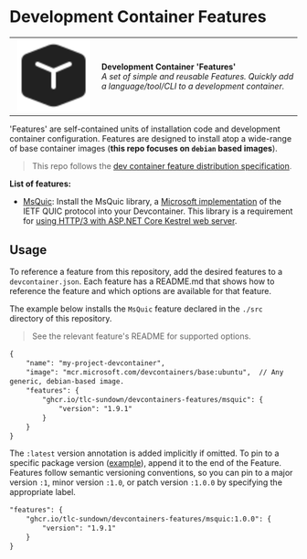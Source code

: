 
# Development Container Features

<table style="width: 100%; border-style: none;"><tr>
<td style="width: 140px; text-align: center;"><a href="https://github.com/devcontainers"><img width="128px" src="https://raw.githubusercontent.com/microsoft/fluentui-system-icons/78c9587b995299d5bfc007a0077773556ecb0994/assets/Cube/SVG/ic_fluent_cube_32_filled.svg" alt="devcontainers organization logo"/></a></td>
<td>
<strong>Development Container 'Features'</strong><br />
<i>A set of simple and reusable Features. Quickly add a language/tool/CLI to a development container.
</td>
</tr></table>

'Features' are self-contained units of installation code and development container configuration. Features are designed
to install atop a wide-range of base container images (**this repo focuses on `debian` based images**).

> This repo follows the [dev container feature distribution specification](https://containers.dev/implementors/features-distribution/).

**List of features:**

- [MsQuic](src/msquic/README.md): Install the MsQuic library, a [Microsoft implementation](https://github.com/microsoft/msquic) of the IETF QUIC protocol into your Devcontainer. This library is a requirement for [using HTTP/3 with ASP.NET Core Kestrel web server](https://learn.microsoft.com/en-us/aspnet/core/fundamentals/servers/kestrel/http3?view=aspnetcore-7.0).

## Usage

To reference a feature from this repository, add the desired features to a `devcontainer.json`. Each feature has a README.md that shows how to reference the feature and which options are available for that feature.

The example below installs the `MsQuic` feature declared in the `./src` directory of this repository.

> See the relevant feature's README for supported options.

```jsonc
{
    "name": "my-project-devcontainer",
    "image": "mcr.microsoft.com/devcontainers/base:ubuntu",  // Any generic, debian-based image.
    "features": {
        "ghcr.io/tlc-sundown/devcontainers-features/msquic": {
            "version": "1.9.1"
        }
    }
}
```

The `:latest` version annotation is added implicitly if omitted. To pin to a specific package version
([example](https://github.com/tlc-sundown/devcontainers-features/pkgs/container/features/msquic/versions)), append it to the end of the
Feature. Features follow semantic versioning conventions, so you can pin to a major version `:1`, minor version `:1.0`, or patch version `:1.0.0` by specifying the appropriate label.

```jsonc
"features": {
    "ghcr.io/tlc-sundown/devcontainers-features/msquic:1.0.0": {
        "version": "1.9.1"
    }
}
```
